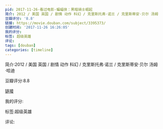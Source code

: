 ```yaml
---
pid: 2017-11-26-看过电影-蝙蝠侠：黑暗骑士崛起
简介: 2012 / 美国 英国 / 剧情 动作 科幻 / 克里斯托弗·诺兰 / 克里斯蒂安·贝尔 汤姆·哈迪
豆瓣评分: '8.8'
链接: https://movie.douban.com/subject/3395373/
创建时间: '2017-11-26 16:26:05'
我的评分:
标签: 超级英雄
评论:
tags: [douban]
categories: [timeline]
---
```

简介:2012 / 美国 英国 / 剧情 动作 科幻 / 克里斯托弗·诺兰 / 克里斯蒂安·贝尔 汤姆·哈迪

豆瓣评分:8.8

[链接](https://movie.douban.com/subject/3395373/)

我的评分:

标签:超级英雄

评论:

